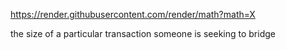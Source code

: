 https://render.githubusercontent.com/render/math?math=X

the size of a particular transaction someone is seeking to bridge

